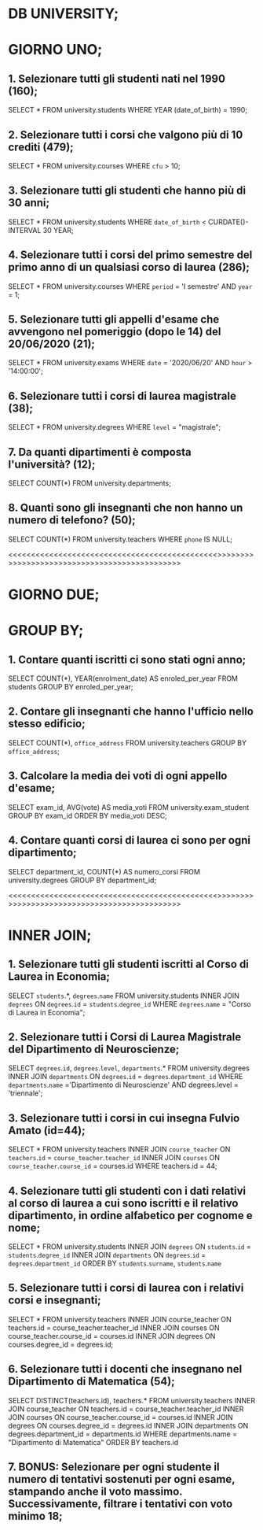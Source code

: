 # DB UNIVERSITY;

# GIORNO UNO;

## 1. Selezionare tutti gli studenti nati nel 1990 (160);

SELECT 
    *
FROM
    university.students
WHERE YEAR
    (date_of_birth) = 1990;


## 2. Selezionare tutti i corsi che valgono più di 10 crediti (479);

SELECT 
    *
FROM
    university.courses
WHERE
    `cfu` > 10;


## 3. Selezionare tutti gli studenti che hanno più di 30 anni;

SELECT 
    *
FROM
    university.students
    WHERE `date_of_birth` < CURDATE()- INTERVAL 30 YEAR;


## 4. Selezionare tutti i corsi del primo semestre del primo anno di un qualsiasi corso di laurea (286);

SELECT 
    *
FROM
    university.courses
WHERE
    `period` = 'I semestre' AND `year` = 1;


## 5. Selezionare tutti gli appelli d'esame che avvengono nel pomeriggio (dopo le 14) del 20/06/2020 (21);

SELECT 
    *
FROM
    university.exams
    WHERE
    `date` = '2020/06/20' AND `hour` > '14:00:00';


## 6. Selezionare tutti i corsi di laurea magistrale (38);

SELECT 
    *
FROM
    university.degrees
    WHERE `level` = "magistrale";

## 7. Da quanti dipartimenti è composta l'università? (12);

SELECT 
COUNT(*)
 FROM university.departments;



## 8. Quanti sono gli insegnanti che non hanno un numero di telefono? (50);

SELECT 
    COUNT(*)
FROM
    university.teachers
    WHERE `phone` IS NULL;

<<<<<<<<<<<<<<<<<<<<<<<<<<<<<<<<<<<<<<<<<<<<<<>>>>>>>>>>>>>>>>>>>>>>>>>>>>>>>>>>>>>>>>>>>>>>

# GIORNO DUE;

# GROUP BY;

## 1. Contare quanti iscritti ci sono stati ogni anno;

SELECT 
        COUNT(*), YEAR(enrolment_date) AS enroled_per_year
    FROM
        students
    GROUP BY enroled_per_year;

## 2. Contare gli insegnanti che hanno l'ufficio nello stesso edificio;

SELECT 
COUNT(*), `office_address`
FROM university.teachers
GROUP BY `office_address`;

## 3. Calcolare la media dei voti di ogni appello d'esame;

SELECT 
    exam_id, AVG(vote) AS media_voti
FROM
    university.exam_student
GROUP BY exam_id
ORDER BY media_voti DESC;

## 4. Contare quanti corsi di laurea ci sono per ogni dipartimento;

SELECT 
    department_id, 
    COUNT(*) AS numero_corsi
FROM 
    university.degrees
GROUP BY 
    department_id;


<<<<<<<<<<<<<<<<<<<<<<<<<<<<<<<<<<<<<<<<<<<<<<>>>>>>>>>>>>>>>>>>>>>>>>>>>>>>>>>>>>>>>>>>>>>>


# INNER JOIN;

## 1. Selezionare tutti gli studenti iscritti al Corso di Laurea in Economia; 

SELECT 
    `students`.*, `degrees`.`name`
FROM
    university.students
    INNER JOIN `degrees` ON `degrees`.`id` = `students`.`degree_id`
    WHERE `degrees`.`name` = "Corso di Laurea in Economia";

## 2. Selezionare tutti i Corsi di Laurea Magistrale del Dipartimento di Neuroscienze;

SELECT 
    `degrees`.`id`, `degrees`.`level`, `departments`.*
FROM
    university.degrees
        INNER JOIN
    `departments` ON `degrees`.`id` = `degrees`.`department_id`
    WHERE `departments`.`name` ='Dipartimento di Neuroscienze'
    AND degrees.level = 'triennale';

## 3. Selezionare tutti i corsi in cui insegna Fulvio Amato (id=44);

SELECT 
    *
FROM
    university.teachers
        INNER JOIN
    `course_teacher` ON `teachers`.`id` = `course_teacher`.`teacher_id`
        INNER JOIN
    `courses` ON `course_teacher`.`course_id` = courses.id
WHERE
    teachers.id = 44;

## 4. Selezionare tutti gli studenti con i dati relativi al corso di laurea a cui sono iscritti e il relativo dipartimento, in ordine alfabetico per cognome e nome;

SELECT 
    *
FROM
    university.students
    INNER JOIN `degrees` ON `students`.`id` = `students`.`degree_id`
     INNER JOIN `departments` ON `degrees`.`id` = `degrees`.`department_id`
     ORDER BY `students`.`surname`, `students`.`name`

## 5. Selezionare tutti i corsi di laurea con i relativi corsi e insegnanti;

SELECT 
    *
FROM
    university.teachers
    INNER JOIN course_teacher ON teachers.id = course_teacher.teacher_id
    INNER JOIN courses ON course_teacher.course_id = courses.id
    INNER JOIN degrees ON courses.degree_id = degrees.id;

## 6. Selezionare tutti i docenti che insegnano nel Dipartimento di Matematica (54);

SELECT DISTINCT(teachers.id), teachers.*
FROM
    university.teachers
    INNER JOIN course_teacher ON teachers.id = course_teacher.teacher_id
    INNER JOIN courses ON course_teacher.course_id = courses.id
    INNER JOIN degrees ON courses.degree_id = degrees.id
      INNER JOIN departments ON degrees.department_id = departments.id
      WHERE departments.name = "Dipartimento di Matematica"
      ORDER BY teachers.id
    

## 7. BONUS: Selezionare per ogni studente il numero di tentativi sostenuti per ogni esame, stampando anche il voto massimo. Successivamente, filtrare i tentativi con voto minimo 18;